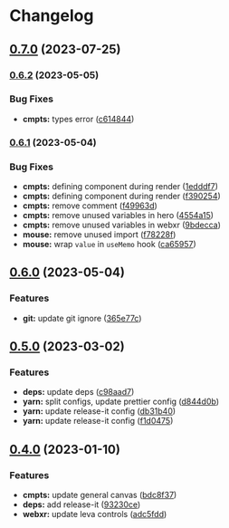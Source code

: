 # Changelog

## [0.7.0](https://github.com/FradSer/frad-me/compare/v0.6.2...v0.7.0) (2023-07-25)

### [0.6.2](https://github.com/FradSer/frad-me/compare/v0.6.1...v0.6.2) (2023-05-05)

### Bug Fixes

- **cmpts:** types error ([c614844](https://github.com/FradSer/frad-me/commit/c614844dd2f5b9dce2b2de2bf218faf9a26bfcb4))

### [0.6.1](https://github.com/FradSer/frad-me/compare/v0.6.0...v0.6.1) (2023-05-04)

### Bug Fixes

- **cmpts:** defining component during render ([1edddf7](https://github.com/FradSer/frad-me/commit/1edddf76abe25b83283cf398e8dd3c041fb420cd))
- **cmpts:** defining component during render ([f390254](https://github.com/FradSer/frad-me/commit/f390254547ed233262120eeec88c4689aaf2e69e))
- **cmpts:** remove comment ([f49963d](https://github.com/FradSer/frad-me/commit/f49963d98026c68417d684eb1a7e04c3faf163b3))
- **cmpts:** remove unused variables in hero ([4554a15](https://github.com/FradSer/frad-me/commit/4554a154d480976604f4065abef4a3f068a1cc51))
- **cmpts:** remove unused variables in webxr ([9bdecca](https://github.com/FradSer/frad-me/commit/9bdeccae459dc16665540f929c743bb175e84b0c))
- **mouse:** remove unused import ([f78228f](https://github.com/FradSer/frad-me/commit/f78228f5e6df292cbc4914a9eb66d2b835f740e3))
- **mouse:** wrap `value` in `useMemo` hook ([ca65957](https://github.com/FradSer/frad-me/commit/ca6595716c17d3d7212b121c24275da1c9ac1721))

## [0.6.0](https://github.com/FradSer/frad-me/compare/v0.5.0...v0.6.0) (2023-05-04)

### Features

- **git:** update git ignore ([365e77c](https://github.com/FradSer/frad-me/commit/365e77c801c3cf4387aabc7de549596f62020327))

## [0.5.0](https://github.com/FradSer/frad-me/compare/v0.4.0...v0.5.0) (2023-03-02)

### Features

- **deps:** update deps ([c98aad7](https://github.com/FradSer/frad-me/commit/c98aad792968f4238ff7cebab4b3175ab8c1a358))
- **yarn:** split configs, update prettier config ([d844d0b](https://github.com/FradSer/frad-me/commit/d844d0b55a8489d17621056c61a0dfe54014d2ca))
- **yarn:** update release-it config ([db31b40](https://github.com/FradSer/frad-me/commit/db31b40f7e501096007bcac04231d15431c471c7))
- **yarn:** update release-it config ([f1d0475](https://github.com/FradSer/frad-me/commit/f1d04753989aae482fb5cf8e40210a39239c5f83))

## [0.4.0](https://github.com/FradSer/frad-me/compare/v0.3.1...v0.4.0) (2023-01-10)

### Features

- **cmpts:** update general canvas ([bdc8f37](https://github.com/FradSer/frad-me/commit/bdc8f379014bfd9465b88923011be44d0535e21c))
- **deps:** add release-it ([93230ce](https://github.com/FradSer/frad-me/commit/93230ce1abc72233e75e6d7095336cae50cc0c52))
- **webxr:** update leva controls ([adc5fdd](https://github.com/FradSer/frad-me/commit/adc5fddb18ce38a1fbece9a15f58e26a6f257c4d))
